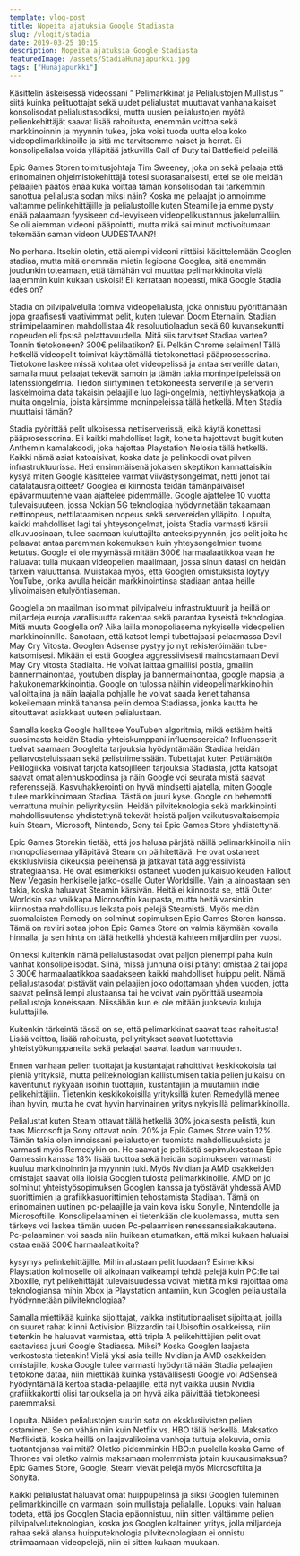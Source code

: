 ```yaml
---
template: vlog-post
title: Nopeita ajatuksia Google Stadiasta
slug: /vlogit/stadia
date: 2019-03-25 10:15
description: Nopeita ajatuksia Google Stadiasta
featuredImage: /assets/StadiaHunajapurkki.jpg
tags: ["Hunajapurkki"]
---
```

Käsittelin äskeisessä videossani ” Pelimarkkinat ja Pelialustojen Mullistus ” siitä kuinka pelituottajat sekä uudet pelialustat muuttavat vanhanaikaiset konsolisodat pelialustasodiksi, mutta uusien pelialustojen myötä pelienkehittäjät saavat lisää rahoitusta, enemmän voittoa sekä markkinoinnin ja myynnin tukea, joka voisi tuoda uutta eloa koko videopelimarkkinoille ja sitä me tarvitsemme naiset ja herrat. Ei konsolipelialaa voida ylläpitää jatkuvilla Call of Duty tai Battlefield peleillä. 

Epic Games Storen toimitusjohtaja Tim Sweeney, joka on sekä pelaaja että erinomainen ohjelmistokehittäjä totesi suorasanaisesti, ettei se ole meidän pelaajien päätös enää kuka voittaa tämän konsolisodan tai tarkemmin sanottua pelialusta sodan miksi näin? Koska me pelaajat jo annoimme valtamme pelinkehittäjille ja pelialustoille kuten Steamille ja emme pysty enää palaamaan fyysiseen cd-levyiseen videopelikustannus jakelumalliin. Se oli aiemman videoni pääpointti, mutta mikä sai minut motivoitumaan tekemään saman videon UUDESTAAN?!

No perhana. Itsekin oletin, että aiempi videoni riittäisi käsittelemään Googlen stadiaa, mutta mitä enemmän mietin legioona Googlea, sitä enemmän joudunkin toteamaan, että tämähän voi muuttaa pelimarkkinoita vielä laajemmin kuin kukaan uskoisi! Eli kerrataan nopeasti, mikä Google Stadia edes on?

Stadia on pilvipalvelulla toimiva videopelialusta, joka onnistuu pyörittämään jopa graafisesti vaativimmat pelit, kuten tulevan Doom Eternalin. Stadian striimipelaaminen mahdollistaa 4k resoluutiolaadun sekä 60 kuvansekuntti nopeuden eli fps:sä pelattavuudella. Mitä siis tarvitset Stadiaa varten? Tonnin tietokoneen? 300€ pelilaatikon? Ei. Pelkän Chrome selaimen!
Tällä hetkellä videopelit toimivat käyttämällä tietokonettasi pääprosessorina. Tietokone laskee missä kohtaa olet videopelissä ja antaa serverille datan, samalla muut pelaajat tekevät samoin ja tämän takia moninpelipeleissä on latenssiongelmia. Tiedon siirtyminen tietokoneesta serverille ja serverin laskelmoima data takaisin pelaajille luo lagi-ongelmia, nettiyhteyskatkoja ja muita ongelmia, joista kärsimme moninpeleissa tällä hetkellä. Miten Stadia muuttaisi tämän?

Stadia pyörittää pelit ulkoisessa nettiserverissä, eikä käytä konettasi pääprosessorina. Eli kaikki mahdolliset lagit, koneita hajottavat bugit kuten Anthemin kamalakoodi, joka hajottaa Playstation Nelosia tällä hetkellä. Kaikki nämä asiat katoaisivat, koska data ja pelinkoodi ovat pilven infrastruktuurissa.
Heti ensimmäisenä jokaisen skeptikon kannattaisikin kysyä miten Google käsittelee varmat viivästysongelmat, netti jonot tai datalatausrajoitteet? Googlea ei kiinnosta teidän tämänpäiväiset epävarmuutenne vaan ajattelee pidemmälle. Google ajattelee 10 vuotta tulevaisuuteen, jossa Nokian 5G teknologiaa hyödynnetään takaamaan nettinopeus, nettilataamisen nopeus sekä servereiden ylläpito. Lopulta, kaikki mahdolliset lagi tai yhteysongelmat, joista Stadia varmasti kärsii alkuvuosinaan, tulee saamaan kuluttajilta anteeksipyynnön, jos pelit joita he pelaavat antaa paremman kokemuksen kuin yhteysongelmien tuoma ketutus.
Google ei ole myymässä mitään 300€ harmaalaatikkoa vaan he haluavat tulla mukaan videopelien maailmaan, jossa sinun datasi on heidän tärkein valuuttansa. Muistakaa myös, että Googlen omistuksista löytyy YouTube, jonka avulla heidän markkinointinsa stadiaan antaa heille ylivoimaisen etulyöntiaseman.

Googlella on maailman isoimmat pilvipalvelu infrastruktuurit ja heillä on miljardeja euroja varallisuutta rakentaa sekä parantaa kyseistä teknologiaa.  Mitä muuta Googlella on? Aika lailla monopoliasema nykyiselle videopelien markkinoinnille. 
Sanotaan, että katsot lempi tubettajaasi pelaamassa Devil May Cry Vitosta. Googlen Adsense pystyy jo nyt rekisteröimään tube-katsomisesi. Mikään ei estä Googlea aggressiivisesti mainostamaan Devil May Cry vitosta Stadialta. He voivat laittaa gmailiisi postia, gmailin bannermainontaa, youtuben display ja bannermainontaa, google mapsia ja hakukonemarkkinointia. Google on tulossa näihin videopelimarkkinoihin valloittajina ja näin laajalla pohjalle he voivat saada kenet tahansa kokeilemaan minkä tahansa pelin demoa Stadiassa, jonka kautta he sitouttavat asiakkaat uuteen pelialustaan.

Samalla koska Google hallitsee YouTuben algoritmia, mikä estääm heitä suosimasta heidän Stadia-yhteiskumppani influenssereida? Influensserit tuelvat saamaan Googlelta tarjouksia hyödyntämään Stadiaa heidän peliarvosteluissaan sekä pelistriimeissään. Tubettajat kuten Pettämätön Pelilogiikka voisivat tarjota katsojilleen tarjouksia Stadiasta, jotta katsojat saavat omat alennuskoodinsa ja näin Google voi seurata mistä saavat referenssejä. Kasvuhakkerointi on hyvä mindsetti ajatella, miten Google tulee markkinoimaan Stadiaa. Tästä on juuri kyse. Google on behemotti verrattuna muihin peliyrityksiin. Heidän pilviteknologia sekä markkinointi mahdollisuutensa yhdistettynä tekevät heistä paljon vaikutusvaltaisempia kuin Steam, Microsoft, Nintendo, Sony tai Epic Games Store yhdistettynä.

Epic Games Storekin tietää, että jos haluaa pärjätä näillä pelimarkkinoilla niin monopoliasemaa ylläpitävä Steam on päihitettävä.  He ovat ostaneet eksklusiviisia oikeuksia peleihensä ja jatkavat tätä aggressiivistä strategiaansa. He ovat esimerkiksi ostaneet vuoden julkaisuoikeuden Fallout New Vegasin henkiselle jatko-osalle Outer Worldsille. Vain ja ainoastaan sen takia, koska haluavat Steamin kärsivän. Heitä ei kiinnosta se, että Outer Worldsin saa vaikkapa Microsoftin kaupasta, mutta heitä varsinkin kiinnostaa mahdollisuus leikata pois pelejä Steamistä. Myös meidän suomalaisten Remedy on solminut sopimuksen Epic Games Storen kanssa. Tämä on reviiri sotaa johon Epic Games Store on valmis käymään kovalla hinnalla, ja sen hinta on tällä hetkellä yhdestä kahteen miljardiin per vuosi.

Onneksi kuitenkin nämä pelialustasodat ovat paljon pienempi paha kuin vanhat konsolipelisodat. Siinä, missä junnuna olisi pitänyt omistaa 2 tai jopa 3 300€ harmaalaatikkoa saadakseen kaikki mahdolliset huippu pelit. Nämä pelialustasodat pistävät vain pelaajien joko odottamaan yhden vuoden, jotta saavat pelinsä lempi alustaansa tai he voivat vain pyörittää useampia pelialustoja koneissaan. Niissähän kun ei ole mitään juoksevia kuluja kuluttajille.

Kuitenkin tärkeintä tässä on se, että pelimarkkinat saavat taas rahoitusta! Lisää voittoa, lisää rahoitusta, peliyritykset saavat luotettavia yhteistyökumppaneita sekä pelaajat saavat laadun varmuuden. 

Ennen vanhaan pelien tuottajat ja kustantajat rahoittivat keskikokoisia tai pieniä yrityksiä, mutta peliteknologian kallistumisen takia pelien julkaisu on kaventunut nykyään isoihin tuottajiin, kustantajiin ja muutamiin indie pelikehittäjiin. Tietenkin keskikokoisilla yrityksillä kuten Remedyllä menee ihan hyvin, mutta he ovat hyvin harvinainen yritys nykyisillä pelimarkkinoilla. 

Pelialustat kuten Steam ottavat tällä hetkellä 30% jokaisesta pelistä, kun taas Microsoft ja Sony ottavat noin. 20% ja Epic Games Store vain 12%. Tämän takia olen innoissani pelialustojen tuomista mahdollisuuksista ja varmasti myös Remedykin on. He saavat jo pelkästä sopimuksestaan Epic Gamessin kanssa 18% lisää tuottoa sekä heidän sopimukseen varmasti kuuluu markkinoinnin ja myynnin tuki.
Myös Nvidian ja AMD osakkeiden omistajat saavat olla iloisia Googlen tulosta pelimarkkinoille. AMD on jo solminut yhteistyösopimuksen Googlen kanssa ja työstävät yhdessä AMD suorittimien ja grafiikkasuorittimien tehostamista Stadiaan. Tämä on erinomainen uutinen pc-pelaajille ja vain kova isku Sonylle, Nintendolle ja Microsoftille. Konsolipelaaminen ei tietenkään ole kuolemassa, mutta sen tärkeys voi laskea tämän uuden Pc-pelaamisen renessanssiaikakautena. Pc-pelaaminen voi saada niin huikean etumatkan, että miksi kukaan haluaisi ostaa enää 300€ harmaalaatikoita?

kysymys pelinkehittäjille. Mihin alustaan pelit luodaan? Esimerkiksi Playstation kolmoselle oli aikoinaan vaikeampi tehdä pelejä kuin PC:lle tai Xboxille, nyt pelikehittäjät tulevaisuudessa voivat mietitä miksi rajoittaa oma teknologiansa mihin Xbox ja Playstation antamiin, kun Googlen pelialustalla hyödynnetään pilviteknologiaa? 

Samalla miettikää kuinka sijoittajat, vaikka institutionaaliset sijoittajat, joilla on suuret rahat kiinni Activision Blizzardin tai Ubisoftin osakkeissa, niin tietenkin he haluavat varmistaa, että tripla A pelikehittäjien pelit ovat saatavissa juuri Google Stadiassa. Miksi? Koska Googlen laajasta verkostosta tietenkin!
Vielä yksi asia teille Nvidian ja AMD osakkeiden omistajille, koska Google tulee varmasti hyödyntämään Stadia pelaajien tietokone dataa, niin miettikää kuinka ystävällisesti Google voi AdSenseä hyödyntämällä kertoa stadia-pelaajille, että nyt vaikka uusin Nvidia grafiikkakortti olisi tarjouksella ja on hyvä aika päivittää tietokoneesi paremmaksi.

Lopulta. Näiden pelialustojen suurin sota on eksklusiivisten pelien ostaminen. Se on vähän niin kuin Netflix vs. HBO tällä hetkellä. Maksatko Netflixistä, koska heillä on laajavalikoima vanhoja tuttuja elokuvia, omia tuotantojansa vai mitä? Oletko pidemminkin HBO:n puolella koska Game of Thrones vai oletko valmis maksamaan molemmista jotain kuukausimaksua? Epic Games Store, Google, Steam vievät pelejä myös Microsoftilta ja Sonylta.

Kaikki pelialustat haluavat omat huippupelinsä ja siksi Googlen tuleminen pelimarkkinoille on varmaan isoin mullistaja pelialalle. Lopuksi vain haluan todeta, että jos Googlen Stadia epäonnistuu, niin sitten vältämme pelien pilvipalveluteknologian, koska jos Googlen kaltainen yritys, jolla miljardeja rahaa sekä alansa huipputeknologia pilviteknologiaan ei onnistu striimaamaan videopelejä, niin ei sitten kukaan muukaan.